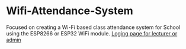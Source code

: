 # Wifi-Attendance-System
Focused on creating a Wi-Fi based class attendance system for School using the ESP8266 or ESP32 WiFi module.
[Loging page for lecturer or admin](http://mywifiattendance.atwebpages.com/)
